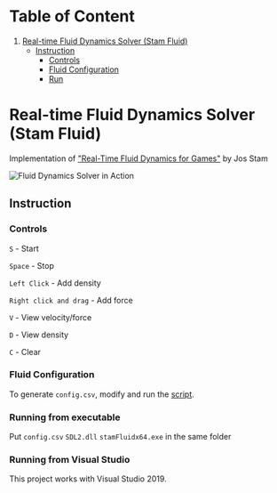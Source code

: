 # Table of Content
1. [Real-time Fluid Dynamics Solver (Stam Fluid)](#real-time-fluid-dynamics-solver-stam-fluid)
    * [Instruction](#instruction)
        * [Controls](#controls)
        * [Fluid Configuration](#fluid-configuration)
        * [Run](#running-from-executable)
        

# Real-time Fluid Dynamics Solver (Stam Fluid)
Implementation of ["Real-Time Fluid Dynamics for Games"](https://www.dgp.toronto.edu/public_user/stam/reality/Research/pdf/GDC03.pdf) by Jos Stam

![Fluid Dynamics Solver in Action](stamFluidDemo.gif)

## Instruction
### Controls
`S` - Start

`Space` - Stop

`Left Click` - Add density

`Right click and drag` - Add force

`V` - View velocity/force

`D` - View density

`C` - Clear

### Fluid Configuration
To generate `config.csv`, modify and run the [script](https://github.com/hasuHasuky/GraphicsExperiment/fluid-config/createConfig.py).
### Running from executable
Put `config.csv` `SDL2.dll` `stamFluidx64.exe` in the same folder
### Running from Visual Studio
This project works with Visual Studio 2019.
